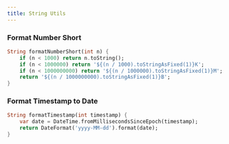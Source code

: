 ```yaml
---
title: String Utils
---
```


### Format Number Short

```dart
String formatNumberShort(int n) {
    if (n < 1000) return n.toString();
    if (n < 1000000) return '${(n / 1000).toStringAsFixed(1)}K';
    if (n < 1000000000) return '${(n / 1000000).toStringAsFixed(1)}M';
    return '${(n / 1000000000).toStringAsFixed(1)}B';
}
```

### Format Timestamp to Date

```dart
String formatTimestamp(int timestamp) {
    var date = DateTime.fromMillisecondsSinceEpoch(timestamp);
    return DateFormat('yyyy-MM-dd').format(date);
}
```
